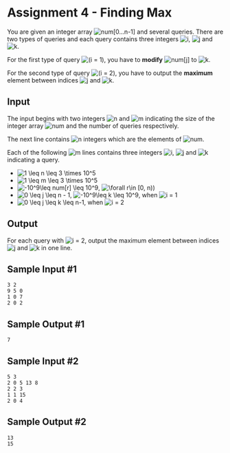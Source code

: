 # Assignment 4 - Finding Max

You are given an integer array ![num[0...n-1]](https://render.githubusercontent.com/render/math?math=num[0...n-1]) and several queries. There are two types of queries and each query contains three integers ![i](https://render.githubusercontent.com/render/math?math=i), ![j](https://render.githubusercontent.com/render/math?math=j) and ![k](https://render.githubusercontent.com/render/math?math=k).

For  the first type of query ![(i = 1)](https://render.githubusercontent.com/render/math?math=(i%20=%201)), you have to **modify**  ![num[j]](https://render.githubusercontent.com/render/math?math=num[j]) to ![k](https://render.githubusercontent.com/render/math?math=k).

For the second type of query ![(i = 2)](https://render.githubusercontent.com/render/math?math=(i%20=%202)), you have to output the **maximum** element between indices ![j](https://render.githubusercontent.com/render/math?math=j) and ![k](https://render.githubusercontent.com/render/math?math=k).

## Input

The input begins with two integers ![n](https://render.githubusercontent.com/render/math?math=n) and ![m](https://render.githubusercontent.com/render/math?math=m) indicating the size of the integer array ![num](https://render.githubusercontent.com/render/math?math=num) and the number of queries respectively.

The next line contains ![n](https://render.githubusercontent.com/render/math?math=n) integers which are the elements of ![num](https://render.githubusercontent.com/render/math?math=num).

Each of the following ![m](https://render.githubusercontent.com/render/math?math=m) lines contains three integers ![i](https://render.githubusercontent.com/render/math?math=i), ![j](https://render.githubusercontent.com/render/math?math=j) and ![k](https://render.githubusercontent.com/render/math?math=k) indicating a query.

- ![1 \leq n \leq 3 \times 10^5](https://render.githubusercontent.com/render/math?math=1%20%5Cleq%20n%20%5Cleq%203%20%5Ctimes%2010%5E5)
- ![1 \leq m \leq 3 \times 10^5](https://render.githubusercontent.com/render/math?math=1%20%5Cleq%20m%20%5Cleq%203%20%5Ctimes%2010%5E5)
- ![-10^9\leq num[r] \leq 10^9](https://render.githubusercontent.com/render/math?math=-10%5E9%5Cleq%20num[r]%20%5Cleq%2010%5E9), ![\forall r\in \[0, n)](https://render.githubusercontent.com/render/math?math=%5Cforall%20r%5Cin%20[0,%20n))
- ![0 \leq j \leq n - 1](https://render.githubusercontent.com/render/math?math=0%20%5Cleq%20j%20%5Cleq%20n%20-%201), ![-10^9\leq k \leq 10^9](https://render.githubusercontent.com/render/math?math=-10%5E9%5Cleq%20k%20%5Cleq%2010%5E9), when ![i = 1](https://render.githubusercontent.com/render/math?math=i%20=%201)
- ![0 \leq j \leq k \leq n-1](https://render.githubusercontent.com/render/math?math=0%20%5Cleq%20j%20%5Cleq%20k%20%5Cleq%20n-1), when ![i = 2](https://render.githubusercontent.com/render/math?math=i%20=%202)

## Output

For each query with ![i = 2](https://render.githubusercontent.com/render/math?math=i%20=%202), output the maximum element between  indices ![j](https://render.githubusercontent.com/render/math?math=j) and ![k](https://render.githubusercontent.com/render/math?math=k) in one line.

## Sample Input #1

```
3 2
9 5 0
1 0 7
2 0 2
```

## Sample Output #1

```
7
```

## Sample Input #2

```
5 3
2 0 5 13 8
2 2 3
1 1 15
2 0 4
```

## Sample Output #2

```
13
15
```
